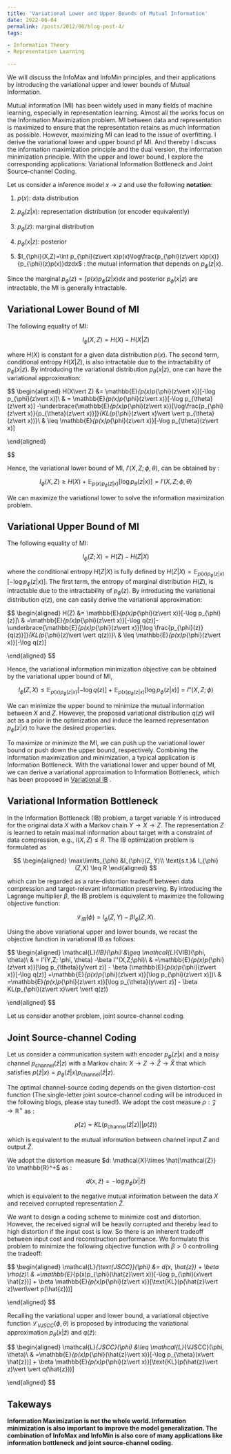 ```yaml
---
title: 'Variational Lower and Upper Bounds of Mutual Information'
date: 2022-06-04
permalink: /posts/2012/08/blog-post-4/
tags:

- Information Theory
- Representation Learning

---
```


We will discuss the InfoMax and InfoMin principles, and their applications by introducing the variational upper and lower bounds of Mutual Information.



Mutual information (MI) has been widely used in many fields of machine learning, especially in representation learning. Almost all the works focus on the Information Maximization problem. MI between data and representation is maximized to ensure that the representation retains as much information as possible. However, maximizing MI can lead to the issue of overfitting. I derive the variational lower and upper bound pf MI. And thereby I discuss the information maximization principle and the dual version, the information minimization principle. With the upper and lower bound, I explore the corresponding applications: Variational Information Bottleneck and Joint Source-channel Coding.

Let us consider a inference model $x\to z$ and use the following **notation**:

1. $p(x)$: data distribution

2. $p_{\phi}(z\vert x)$:  representation distribution (or encoder equivalently)

3. $p_{\phi}(z)$: marginal distribution

4. $p_{\phi}(x\vert z)$:  posterior

5. $I_{\phi}(X,Z)=\int p_{\phi}(z\vert x)p(x)\log\frac{p_{\phi}(z\vert x)p(x)}{p_{\phi}(z)p(x)}dzdx$ : the mutual information that depends on $p_{\phi}(z\vert x)$.

Since the marginal $p_{\phi}(z) = \int p(x)p_{\phi}(z\vert x)dx$ and posterior $p_{\phi}(x\vert z)$ are intractable, the MI is generally intractable.

## Variational Lower Bound of MI

The following equality of MI: 

$$
I_{\phi}(X,Z) = H(X)-H(X\vert Z)
$$

where $H(X)$ is constant for a given data distribution $p(x)$. The second term, conditional entropy $H(X\vert Z)$, is also intractable due to the intractability of $p_{\phi}(x\vert z)$.  By introducing the variational distribution $p_{\theta}(x\vert z)$, one can have the variational approximation:

$$
\begin{aligned}
H(X\vert Z) &= \mathbb{E}_{p(x)p_{\phi}(z\vert x)}[-\log p_{\phi}(z\vert x)]\\
& = \mathbb{E}_{p(x)p_{\phi}(z\vert x)}[-\log p_{\theta}(z\vert x)] -\underbrace{\mathbb{E}_{p(x)p_{\phi}(z\vert x)}[\log\frac{p_{\phi}(z\vert x)}{p_{\theta}(z\vert x)}]}_{KL(p_{\phi}(z\vert x)\vert \vert p_{\theta}(z\vert x))}\\
& \leq \mathbb{E}_{p(x)p_{\phi}(z\vert x)}[-\log p_{\theta}(z\vert x)]

\end{aligned}


$$

Hence, the variational lower bound of MI, $I'(X,Z; \phi, \theta)$, can be obtained by :

$$
I_{\phi}(X,Z) \geq H(X)+\mathbb{E}_{p(x)p_{\phi}(z\vert x)}[\log p_{\theta}(z\vert x)] = I'(X,Z; \phi, \theta)
$$

We can maximize the variational lower to solve the information maximization problem.

## Variational Upper Bound of MI

The following equality of MI:

$$
I_{\phi}(Z;X) = H(Z) -H(Z\vert X)
$$

where the conditional entropy $H(Z\vert X)$ is fully defined by $H(Z\vert X) = \mathbb{E}_{p(x)p_{\phi}(z\vert x)}[-\log p_{\phi}(z\vert x)]$. The first term, the entropy of marginal distribution $H(Z)$, is intractable due to the intractability of $p_{\phi}(z)$. By introducing the variational distribution $q(z)$, one can easily derive the variational approximation:

$$
\begin{aligned}
H(Z) &= \mathbb{E}_{p(x)p_{\phi}(z\vert x)}[-\log p_{\phi}(z)]\\
& =\mathbb{E}_{p(x)p_{\phi}(z\vert x)}[-\log q(z)]- \underbrace{\mathbb{E}_{p(x)p_{\phi}(z\vert x)}[\log \frac{p_{\phi}(z)}{q(z)}]}_{KL(p_{\phi}(z)\vert \vert q(z))}\\
& \leq \mathbb{E}_{p(x)p_{\phi}(z\vert x)}[-\log q(z)]

\end{aligned}
$$

Hence, the variational information minimization objective can be obtained by the variational upper bound of MI,

$$
I_{\phi}(Z,X) \leq \mathbb{E}_{p(x)p_{\phi}(z\vert x)}[-\log q(z)] +\mathbb{E}_{p(x)p_{\phi}(z\vert x)}[\log p_{\phi}(z\vert x)] = I''(X,Z;\phi)
$$

We can minimize the upper bound to minimize the mutual information between $X$ and $Z$. However, the proposed variational distribution $q(z)$ will act as a prior in the optimization and induce the learned representation $p_{\phi}(z\vert x)$ to have the desired properties. 

To maximize or minimize the MI, we can push up the variational lower bound or push down the upper bound, respectively. Combining the information maximization and minimization, a typical application is Information Bottleneck. With the variational lower and upper bound of MI, we can derive a variational approximation to Information Bottleneck, which has been proposed in [Variational IB](https://arxiv.org/abs/1612.00410v7) .

## Variational Information Bottleneck

In the Information Bottleneck (IB) problem, a target variable $Y$ is introduced for the original data $X$ with a Markov chain $Y\to X \to Z$. The representation $Z$ is learned to retain maximal information about target with a constraint of data compression, e.g., $I(X,Z)\leq R$. The IB optimization problem is formulated as 

$$
\begin{aligned}
\max\limits_{\phi} &I_{\phi}(Z, Y)\\
 \text{s.t.}& I_{\phi}(Z,X) \leq R
\end{aligned}
$$

which can be regarded as a rate-distortion tradeoff between data compression and  target-relevant information preserving. By introducing the Lagrange multiplier $\beta$, the IB problem is equivalent to maximize the following objective function:

$$
\mathcal{L}_{IB}(\phi) = I_{\phi}(Z,Y)-\beta I_{\phi}(Z,X).
$$

Using the above variational upper and lower bounds, we recast the objective function in variational IB as follows:

$$
\begin{aligned}
\mathcal{L}_{IB}(\phi) &\geq \mathcal{L}_{VIB}(\phi, \theta)\\
&  = I'(Y,Z; \phi, \theta) -\beta I''(X,Z;\phi)\\
&  =\mathbb{E}_{p(x)p_{\phi}(z\vert x)}[\log p_{\theta}(y\vert z)] - \beta (\mathbb{E}_{p(x)p_{\phi}(z\vert x)}[-\log q(z)] +\mathbb{E}_{p(x)p_{\phi}(z\vert x)}[\log p_{\phi}(z\vert x)])\\
& =\mathbb{E}_{p(x)p_{\phi}(z\vert x)}[\log p_{\theta}(y\vert z)] - \beta KL(p_{\phi}(z\vert x)\vert \vert q(z))

\end{aligned}
$$

Let us consider another problem, joint source-channel coding.

## Joint Source-channel Coding

Let us consider a communication system with encoder $p_{\phi}(z\vert x)$ and a noisy channel $p_{\text{channel}}(\hat{z}\vert z)$ with a Markov chain: $X\to Z\to \hat{Z}\to \hat{X}$ that which satisfies $p(\hat{z}\vert x) = p_{\phi}(\hat{z}\vert x)p_{\text{channel}}(\hat{z}\vert z)$.

The optimal channel-source coding depends on the given distortion-cost function (The single-letter joint source-channel coding will be introduced in the following blogs, please stay tuned!). We adopt the cost measure $\rho: \mathcal{Z}\to \mathbb{R}^+$ as :

$$
\rho(z) = KL(p_{\text{channel}}(\hat{z}\vert z)\vert\vert p(\hat{z}))
$$

which is equivalent to the mutual information between channel input $Z$ and output $\hat{Z}$.

We adopt the distortion measure $d: \mathcal{X}\times \hat{\mathcal{Z}} \to \mathbb{R}^+$ as :

$$
d(x, \hat{z}) = -\log p_{\phi}(x\vert \hat{z})
$$

which is equivalent to the negative mutual information between the data $X$ and received corrupted representation $\hat{Z}$.

We want to design a coding scheme to minimize cost and distortion. However, the received signal will be heavily corrupted and thereby lead to high distortion if the input cost is low. So there is an inherent tradeoff between input cost and reconstruction performance. We formulate this problem to minimize the following objective function with $\beta > 0$ controlling the tradeoff:

$$
\begin{aligned}
\mathcal{L}_{\text{JSCC}}(\phi) &= d(x, \hat{z}) + \beta \rho(z)\\
& =\mathbb{E}_{p(x)p_{\phi}(\hat{z}\vert x)}[-\log p_{\phi}(x\vert \hat{z})] + \beta \mathbb{E}_{p(x)p_{\phi}(z\vert x)}[\text{KL}(p(\hat{z}\vert z)\vert\vert p(\hat{z}))]

\end{aligned}
$$

Recalling the variational upper and lower bound, a variational objective function $\mathcal{L}_{VJSCC}(\phi, \theta)$ is proposed by introducing the variational approximation $p_{\theta}(x\vert \hat{z})$ and $q(\hat{z})$:

$$
\begin{aligned}
\mathcal{L}_{JSCC}(\phi) &\leq \mathcal{L}_{VJSCC}(\phi, \theta)\\
&  =\mathbb{E}_{p(x)p_{\phi}(\hat{z}\vert x)}[-\log p_{\theta}(x\vert \hat{z})] + \beta \mathbb{E}_{p(x)p_{\phi}(z\vert x)}[\text{KL}(p(\hat{z}\vert z)\vert \vert q(\hat{z}))]

\end{aligned}
$$

## Takeways

**Information Maximization is not the whole world. Information minimization is also important to improve the model generalization. The combination of InfoMax and InfoMin is also core of many applications like information bottleneck and joint source-channel coding.**


